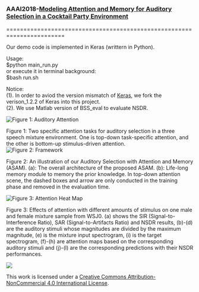 ### AAAI2018-[Modeling Attention and Memory for Auditory Selection in a Cocktail Party Environment](https://github.com/jacoxu/ASAM/blob/master/AAAI2018-Modeling%20Attention%20and%20Memory%20for%20Auditory%20Selection%20in%20a%20Cocktail%20Party%20Environment.pdf)     

=======================================================================    

Our demo code is implemented in Keras (writtern in Python).    

Usage:    
$python main_run.py    
or execute it in terminal background:     
$bash run.sh    


Notice:    
(1). In order to aviod the version mismatch of [Keras](https://keras.io/), we fork the verison_1.2.2 of Keras into this project.    
(2). We use Matlab version of BSS_eval to evaluate NSDR.    


![Figure 1: Auditory Attention](http://wx3.sinaimg.cn/mw690/697b070fly1fo99vmp5njj20v10cw0vt.jpg)

Figure 1: Two specific attention tasks for auditory selection in a three speech mixture environment. One is top-down task-specific attention, and the other is bottom-up stimulus-driven attention.     
       
![Figure 2: Framework](http://wx3.sinaimg.cn/mw690/697b070fly1fo99vpoevkj21970hnwiq.jpg)

Figure 2: An illustration of our Auditory Selection with Attention and Memory (ASAM). (a): The overall architecture of the proposed ASAM. (b): Life-long memory module to memory the prior knowledge. In top-down attention scene, the dashed boxes and arrow are only conducted in the training phase and removed in the evaluation time.             

![Figure 3: Attention Heat Map](http://wx3.sinaimg.cn/mw690/697b070fly1fo99vsoeg1j21kw0xh4qq.jpg)

Figure 3: Effects of attention with different amounts of stimulus on one male and female mixture sample from WSJ0. (a) shows the SIR (Signal-to-Interference Ratio), SAR (Signal-to-Artifacts Ratio) and NSDR results, (b)-(d) are the auditory stimuli whose magnitudes are divided by the maximum magnitude, (e) is the mixture input spectrogram, (i) is the target spectrogram, (f)-(h) are attention maps based on the corresponding auditory stimuli and (j)-(l) are the corresponding predictions with their NSDR performances.                

![](https://camo.githubusercontent.com/0e32abe541a386cbaf8370777b4b55c35d31657d/68747470733a2f2f692e6372656174697665636f6d6d6f6e732e6f72672f6c2f62792d6e632f342e302f38387833312e706e67)    

This work is licensed under a [Creative Commons Attribution-NonCommercial 4.0 International License](http://creativecommons.org/licenses/by-nc/4.0/).    
